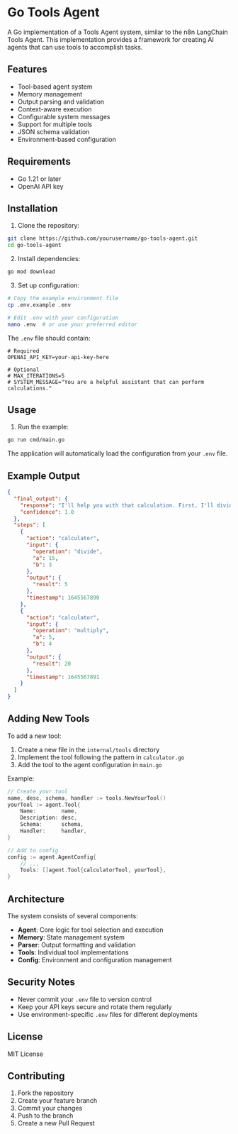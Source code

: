 # Go Tools Agent

A Go implementation of a Tools Agent system, similar to the n8n LangChain Tools Agent. This implementation provides a framework for creating AI agents that can use tools to accomplish tasks.

## Features

- Tool-based agent system
- Memory management
- Output parsing and validation
- Context-aware execution
- Configurable system messages
- Support for multiple tools
- JSON schema validation
- Environment-based configuration

## Requirements

- Go 1.21 or later
- OpenAI API key

## Installation

1. Clone the repository:
```bash
git clone https://github.com/yourusername/go-tools-agent.git
cd go-tools-agent
```

2. Install dependencies:
```bash
go mod download
```

3. Set up configuration:
```bash
# Copy the example environment file
cp .env.example .env

# Edit .env with your configuration
nano .env  # or use your preferred editor
```

The `.env` file should contain:
```env
# Required
OPENAI_API_KEY=your-api-key-here

# Optional
# MAX_ITERATIONS=5
# SYSTEM_MESSAGE="You are a helpful assistant that can perform calculations."
```

## Usage

1. Run the example:
```bash
go run cmd/main.go
```

The application will automatically load the configuration from your `.env` file.

## Example Output

```json
{
  "final_output": {
    "response": "I'll help you with that calculation. First, I'll divide 15 by 3, which gives us 5. Then, I'll multiply that result by 4, which gives us 20.",
    "confidence": 1.0
  },
  "steps": [
    {
      "action": "calculator",
      "input": {
        "operation": "divide",
        "a": 15,
        "b": 3
      },
      "output": {
        "result": 5
      },
      "timestamp": 1645567890
    },
    {
      "action": "calculator",
      "input": {
        "operation": "multiply",
        "a": 5,
        "b": 4
      },
      "output": {
        "result": 20
      },
      "timestamp": 1645567891
    }
  ]
}
```

## Adding New Tools

To add a new tool:

1. Create a new file in the `internal/tools` directory
2. Implement the tool following the pattern in `calculator.go`
3. Add the tool to the agent configuration in `main.go`

Example:
```go
// Create your tool
name, desc, schema, handler := tools.NewYourTool()
yourTool := agent.Tool{
    Name:        name,
    Description: desc,
    Schema:      schema,
    Handler:     handler,
}

// Add to config
config := agent.AgentConfig{
    // ...
    Tools: []agent.Tool{calculatorTool, yourTool},
}
```

## Architecture

The system consists of several components:

- **Agent**: Core logic for tool selection and execution
- **Memory**: State management system
- **Parser**: Output formatting and validation
- **Tools**: Individual tool implementations
- **Config**: Environment and configuration management

## Security Notes

- Never commit your `.env` file to version control
- Keep your API keys secure and rotate them regularly
- Use environment-specific `.env` files for different deployments

## License

MIT License

## Contributing

1. Fork the repository
2. Create your feature branch
3. Commit your changes
4. Push to the branch
5. Create a new Pull Request 